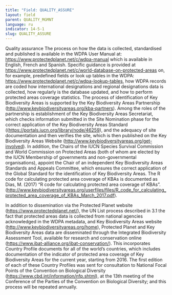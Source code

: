 ```yaml
---
title: "Field: QUALITY_ASSURE"
layout: field
parent: QUALITY_MGMNT
language: ru
indicator: 14-5-1
slug: QUALITY_ASSURE
---
```

Quality assurance
The process on how the data is collected, standardised and published is available in the WDPA User Manual at: https://www.protectedplanet.net/c/wdpa-manual which is available in English, French and Spanish. Specific guidance is provided at https://www.protectedplanet.net/c/world-database-on-protected-areas on, for example, predefined fields or look up tables in the WDPA: https://www.protectedplanet.net/c/wdpa-lookup-tables, how WDPA records are coded how international designations  and regional designations data is collected, how regularly is the database updated, and how to perform protected areas coverage statistics.   The process of identification of Key Biodiversity Areas is supported by the Key Biodiversity Areas Partnership (http://www.keybiodiversityareas.org/kba-partners). Among the roles of the partnership is establishment of the Key Biodiversity Areas Secretariat, which checks information submitted in the Site Nomination phase for the correct application of the Key Biodiversity Areas Standard ((https://portals.iucn.org/library/node/46259), and the adequacy of site documentation and then verifies the site, which is then published on the Key Biodiversity Areas Website (http://www.keybiodiversityareas.org/get-involved). In addition, the Chairs of the IUCN Species Survival Commission and World Commission on Protected Areas (both of whom are elected by the IUCN Membership of governments and non-governmental organisations), appoint the Chair of an independent Key Biodiversity Areas Standards and Appeals Committee, which ensures the correct application of the Global Standard for the identification of Key Biodiversity Areas. The R code for calculating protected area coverage of KBAs is documented as Dias, M. (2017) “R code for calculating protected area coverage of KBAs”. (http://www.keybiodiversityareas.org/userfiles/files/R_code_for_calculating_protected_area_coverage_of_KBAs_March_2017.pdf). 

In addition to dissemination via the Protected Planet website (https://www.protectedplanet.net/), the UN List process described in 3.1 the fact that protected areas data is collected from national agencies acknowledged in the WDPA metadata, and Key Biodiversity Areas website (http://www.keybiodiversityareas.org/home), Protected Planet and Key Biodiversity Areas data are disseminated through the Integrated Biodiversity Assessment Tool, available for research and conservation online (https://www.ibat-alliance.org/ibat-conservation/). This incorporates Country Profile documents for all of the world’s countries, which includes documentation of the indicator of protected area coverage of Key Biodiversity Areas for the current year, starting from 2016. The first edition of each of these Country Profiles was sent for consultation to National Focal Points of the Convention on Biological Diversity (https://www.cbd.int/information/nfp.shtml), at the 13th meeting of the Conference of the Parties of the Convention on Biological Diversity; and this process will be repeated annually.